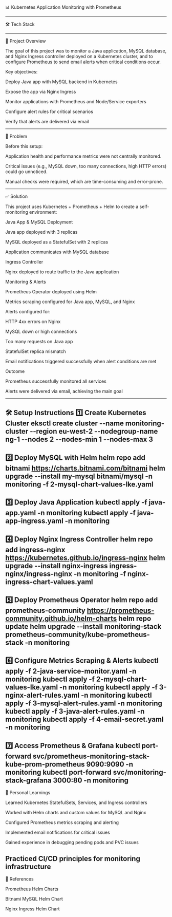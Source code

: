 📊 Kubernetes Application Monitoring with Prometheus

---

🛠 Tech Stack


---
📝 Project Overview

The goal of this project was to monitor a Java application, MySQL database, and Nginx Ingress controller deployed on a Kubernetes cluster, and to configure Prometheus to send email alerts when critical conditions occur.

Key objectives:

Deploy Java app with MySQL backend in Kubernetes

Expose the app via Nginx Ingress

Monitor applications with Prometheus and Node/Service exporters

Configure alert rules for critical scenarios

Verify that alerts are delivered via email

---

🚨 Problem

Before this setup:

Application health and performance metrics were not centrally monitored.

Critical issues (e.g., MySQL down, too many connections, high HTTP errors) could go unnoticed.

Manual checks were required, which are time-consuming and error-prone.

---

✅ Solution

This project uses Kubernetes + Prometheus + Helm to create a self-monitoring environment:

Java App & MySQL Deployment

Java app deployed with 3 replicas

MySQL deployed as a StatefulSet with 2 replicas

Application communicates with MySQL database

Ingress Controller

Nginx deployed to route traffic to the Java application

Monitoring & Alerts

Prometheus Operator deployed using Helm

Metrics scraping configured for Java app, MySQL, and Nginx

Alerts configured for:

HTTP 4xx errors on Nginx

MySQL down or high connections

Too many requests on Java app

StatefulSet replica mismatch

Email notifications triggered successfully when alert conditions are met

Outcome

Prometheus successfully monitored all services

Alerts were delivered via email, achieving the main goal


---

🛠 Setup Instructions
1️⃣ Create Kubernetes Cluster
eksctl create cluster --name monitoring-cluster --region eu-west-2 --nodegroup-name ng-1 --nodes 2 --nodes-min 1 --nodes-max 3
---
2️⃣ Deploy MySQL with Helm
helm repo add bitnami https://charts.bitnami.com/bitnami
helm upgrade --install my-mysql bitnami/mysql -n monitoring -f 2-mysql-chart-values-lke.yaml
---
3️⃣ Deploy Java Application
kubectl apply -f java-app.yaml -n monitoring
kubectl apply -f java-app-ingress.yaml -n monitoring
---
4️⃣ Deploy Nginx Ingress Controller
helm repo add ingress-nginx https://kubernetes.github.io/ingress-nginx
helm upgrade --install nginx-ingress ingress-nginx/ingress-nginx -n monitoring -f nginx-ingress-chart-values.yaml
---
5️⃣ Deploy Prometheus Operator
helm repo add prometheus-community https://prometheus-community.github.io/helm-charts
helm repo update
helm upgrade --install monitoring-stack prometheus-community/kube-prometheus-stack -n monitoring
---
6️⃣ Configure Metrics Scraping & Alerts
kubectl apply -f 2-java-service-monitor.yaml -n monitoring
kubectl apply -f 2-mysql-chart-values-lke.yaml -n monitoring
kubectl apply -f 3-nginx-alert-rules.yaml -n monitoring
kubectl apply -f 3-mysql-alert-rules.yaml -n monitoring
kubectl apply -f 3-java-alert-rules.yaml -n monitoring
kubectl apply -f 4-email-secret.yaml -n monitoring
---
7️⃣ Access Prometheus & Grafana
kubectl port-forward svc/prometheus-monitoring-stack-kube-prom-prometheus 9090:9090 -n monitoring
kubectl port-forward svc/monitoring-stack-grafana 3000:80 -n monitoring
---

🧑 Personal Learnings

Learned Kubernetes StatefulSets, Services, and Ingress controllers

Worked with Helm charts and custom values for MySQL and Nginx

Configured Prometheus metrics scraping and alerting

Implemented email notifications for critical issues

Gained experience in debugging pending pods and PVC issues

Practiced CI/CD principles for monitoring infrastructure
---
🔗 References

Prometheus Helm Charts

Bitnami MySQL Helm Chart

Nginx Ingress Helm Chart
